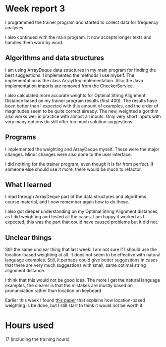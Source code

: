 # Week report 3

I programmed the trainer program and started to collect data for frequency analyses.

I also continued with the main program. It now accepts longer texts and handles them word by word.

## Algorithms and data structures

I am using ArrayDeque data structures in my main program for finding the best suggestions.
I implemented the methods I use myself. The implementation is the class ArrayDeqImplementation. 
Also the Java implementation imports are removed from the CheckerService.

I also calculated more accurate weights for Optimal String Alignment Distance based on my trainer program results (first 400).
The results have been better than I expected with this amount of examples, and the order of magnitudes seem to be quite correct already.
The new, weighted algorithm also works well in practice with almost all inputs.
Only very short inputs with very many options do still offer too much solution suggestions.

## Programs

I implemented the weighting and ArrayDeque myself. These were the major changes. Minor changes were also done to the user interface.

I did nothing for the trainer program, even though it is far from perfect. If someone else should use it more, there would be much to refactor.

## What I learned

I read through ArrayDeque part of the data structures and algorithms course material, and I now remember again how to do these.

I also got deeper understanding on my Optimal String Alignment distances, as I did weighting and tested all the cases.
I am happy it worked as I expected, this was the part that could have caused problems but it did not.

## Unclear things

Still the same unclear thing that last week:
I am not sure if I should use the location-based weighting at all. It does not seem to be effective with natural language examples.
Still, it perhaps could give better suggestions in cases that there are very much suggestions with small, same optimal string alignment distance.

I think that this would not be good idea. The more I get the natural language examples, 
the clearer is that the mistakes are mostly based on pronunciation rather than location on keyboard.

Earlier this week I found [this paper](http://www.diva-portal.org/smash/get/diva2:1116701/FULLTEXT01.pdf) that explains how location-based weighting is be done,
but I still start to think it would not be worth it.

# Hours used
17 (including the training hours)

